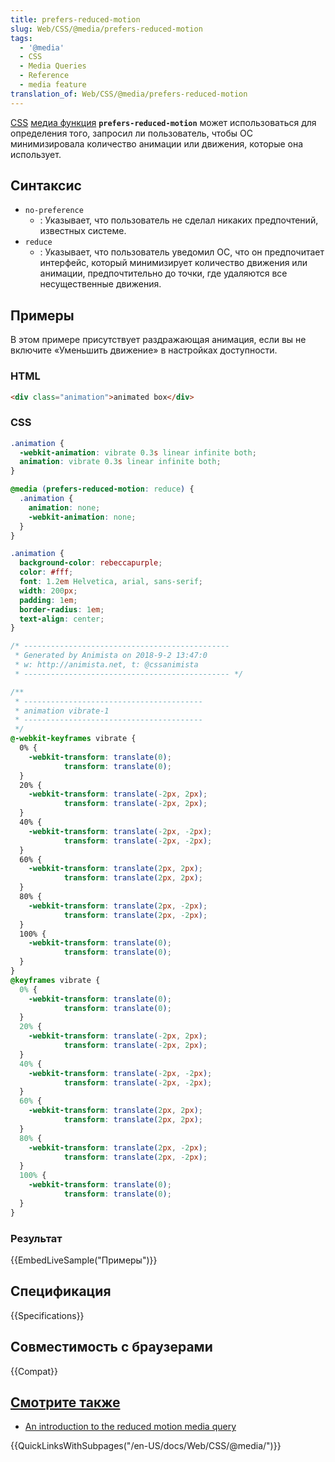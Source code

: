 ```yaml
---
title: prefers-reduced-motion
slug: Web/CSS/@media/prefers-reduced-motion
tags:
  - '@media'
  - CSS
  - Media Queries
  - Reference
  - media feature
translation_of: Web/CSS/@media/prefers-reduced-motion
---
```


[CSS](/ru/docs/Web/CSS) [медиа функция](/ru/docs/Web/CSS/Media_Queries/Using_media_queries) **`prefers-reduced-motion`** может использоваться для определения того, запросил ли пользователь, чтобы ОС минимизировала количество анимации или движения, которые она использует.

## Синтаксис

- `no-preference`
  - : Указывает, что пользователь не сделал никаких предпочтений, известных системе.
- `reduce`
  - : Указывает, что пользователь уведомил ОС, что он предпочитает интерфейс, который минимизирует количество движения или анимации, предпочтительно до точки, где удаляются все несущественные движения.

## Примеры

В этом примере присутствует раздражающая анимация, если вы не включите «Уменьшить движение» в настройках доступности.

### HTML

```html
<div class="animation">animated box</div>
```

### CSS

```css
.animation {
  -webkit-animation: vibrate 0.3s linear infinite both;
  animation: vibrate 0.3s linear infinite both;
}

@media (prefers-reduced-motion: reduce) {
  .animation {
    animation: none;
    -webkit-animation: none;
  }
}
```

```css hidden
.animation {
  background-color: rebeccapurple;
  color: #fff;
  font: 1.2em Helvetica, arial, sans-serif;
  width: 200px;
  padding: 1em;
  border-radius: 1em;
  text-align: center;
}

/* ----------------------------------------------
 * Generated by Animista on 2018-9-2 13:47:0
 * w: http://animista.net, t: @cssanimista
 * ---------------------------------------------- */

/**
 * ----------------------------------------
 * animation vibrate-1
 * ----------------------------------------
 */
@-webkit-keyframes vibrate {
  0% {
    -webkit-transform: translate(0);
            transform: translate(0);
  }
  20% {
    -webkit-transform: translate(-2px, 2px);
            transform: translate(-2px, 2px);
  }
  40% {
    -webkit-transform: translate(-2px, -2px);
            transform: translate(-2px, -2px);
  }
  60% {
    -webkit-transform: translate(2px, 2px);
            transform: translate(2px, 2px);
  }
  80% {
    -webkit-transform: translate(2px, -2px);
            transform: translate(2px, -2px);
  }
  100% {
    -webkit-transform: translate(0);
            transform: translate(0);
  }
}
@keyframes vibrate {
  0% {
    -webkit-transform: translate(0);
            transform: translate(0);
  }
  20% {
    -webkit-transform: translate(-2px, 2px);
            transform: translate(-2px, 2px);
  }
  40% {
    -webkit-transform: translate(-2px, -2px);
            transform: translate(-2px, -2px);
  }
  60% {
    -webkit-transform: translate(2px, 2px);
            transform: translate(2px, 2px);
  }
  80% {
    -webkit-transform: translate(2px, -2px);
            transform: translate(2px, -2px);
  }
  100% {
    -webkit-transform: translate(0);
            transform: translate(0);
  }
}
```

### Результат

{{EmbedLiveSample("Примеры")}}

## Спецификация

{{Specifications}}

## Совместимость с браузерами

{{Compat}}

## [Смотрите также](/ru/docs/Web/JavaScript/Reference/Global_Objects/Array/reduceRight#See_also)

- [An introduction to the reduced motion media query](https://css-tricks.com/introduction-reduced-motion-media-query/)

{{QuickLinksWithSubpages("/en-US/docs/Web/CSS/@media/")}}
